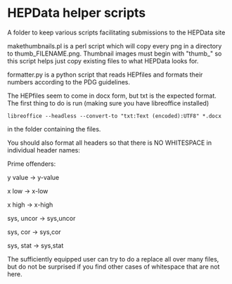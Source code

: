 # HEPData helper scripts

A folder to keep various scripts facilitating submissions to the HEPData site

makethumbnails.pl is a perl script which will copy every png in a directory to thumb_FILENAME.png.  Thumbnail images must begin with "thumb_" so this script helps just copy existing files to what HEPData looks for.

formatter.py is a python script that reads HEPfiles and formats their numbers according to the PDG guidelines.

The HEPfiles seem to come in docx form, but txt is the expected format. The first thing to do is run (making sure you have libreoffice installed)

`libreoffice --headless --convert-to "txt:Text (encoded):UTF8" *.docx`

in the folder containing the files.

You should also format all headers so that there is NO WHITESPACE in individual header names:

Prime offenders:

y value -> y-value

x low -> x-low

x high -> x-high

sys, uncor -> sys,uncor

sys, cor -> sys,cor

sys, stat -> sys,stat

The sufficiently equipped user can try to do a replace all over many files, but do not be surprised if you find other cases of whitespace that are not here.
